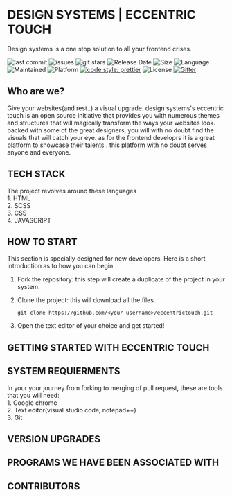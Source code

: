 # DESIGN SYSTEMS | ECCENTRIC TOUCH

Design systems is a one stop solution to all your frontend crises. 

![last commit](https://img.shields.io/github/last-commit/DesignSystemsOSS/eccentrictouch)
![issues](https://img.shields.io/github/issues/DesignSystemsOSS/eccentrictouch)
![git stars](https://img.shields.io/github/stars/DesignSystemsOSS/eccentrictouch)
![Release Date](https://img.shields.io/github/release-date/DesignSystemsOSS/eccentrictouch)
![Size](https://img.shields.io/github/repo-size/DesignSystemsOSS/eccentrictouch)
![Language](https://img.shields.io/github/languages/top/DesignSystemsOSS/eccentrictouch)
![Maintained](https://img.shields.io/maintenance/yes/2020)
![Platform](https://img.shields.io/badge/platform-Visual%20Studio%20Code-blue)
[![code style: prettier](https://img.shields.io/badge/code_style-prettier-ff69b4.svg)](https://github.com/prettier/prettier)
![License](https://img.shields.io/badge/license-Apache-brightgreen)
[![Gitter](https://badges.gitter.im/DesignSystemsOSS/community.svg)](https://gitter.im/DesignSystemsOSS/community?utm_source=badge&utm_medium=badge&utm_campaign=pr-badge)
## Who are we?

Give your websites(and rest..) a visual upgrade. design systems's eccentric touch is an open source initiative that 
provides you with numerous themes and structures that will magically transform the ways your websites look. backed 
with some of the great designers, you will with no doubt find the visuals that will catch your eye. as for the 
frontend developrs it is a great platform to showcase their talents . this platform with no doubt serves anyone and 
everyone.


## TECH STACK

The project revolves around these languages</br>
    1. HTML</br>
    2. SCSS</br>
    3. CSS</br>
    4. JAVASCRIPT</br>


## HOW TO START

This section is specially designed for new developers.
Here is a short introduction as to how you can begin.
1. Fork the repository: this step will create a duplicate of the project in your system.
2. Clone the project: this will download all the files.

    ```
    git clone https://github.com/<your-username>/eccentrictouch.git
    ``` 
3. Open the text editor of your choice and get started!


## GETTING STARTED WITH ECCENTRIC TOUCH
## SYSTEM REQUIERMENTS

In your your journey from forking to merging of pull request, these are tools that you will need:</br>
    1. Google chrome</br>
    2. Text editor(visual studio code, notepad++)</br>
    3. Git


## VERSION UPGRADES
## PROGRAMS WE HAVE BEEN ASSOCIATED WITH
## CONTRIBUTORS

